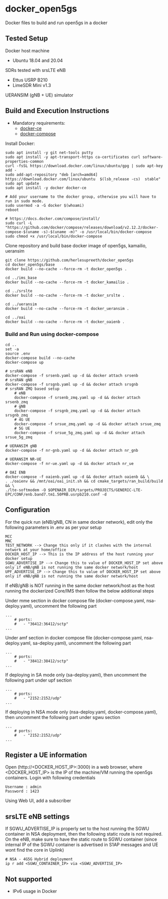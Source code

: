 # docker_open5gs
Docker files to build and run open5gs in a docker

## Tested Setup

Docker host machine

- Ubuntu 18.04 and 20.04

SDRs tested with srsLTE eNB

- Ettus USRP B210
- LimeSDR Mini v1.3

UERANSIM (gNB + UE) simulator

## Build and Execution Instructions

* Mandatory requirements:
	* [docker-ce](https://docs.docker.com/install/linux/docker-ce/ubuntu)
	* [docker-compose](https://docs.docker.com/compose)

Install Docker: 

```
sudo apt install -y git net-tools putty
sudo apt install -y apt-transport-https ca-certificates curl software-properties-common
curl -fsSL https://download.docker.com/linux/ubuntu/gpg | sudo apt-key add -
sudo add-apt-repository "deb [arch=amd64] https://download.docker.com/linux/ubuntu  $(lsb_release -cs)  stable"
sudo apt update
sudo apt install -y docker docker-ce

# Add your username to the docker group, otherwise you will have to run in sudo mode.
sudo usermod -a -G docker $(whoami)
reboot

# https://docs.docker.com/compose/install/
sudo curl -L "https://github.com/docker/compose/releases/download/v2.12.2/docker-compose-$(uname -s)-$(uname -m)" -o /usr/local/bin/docker-compose
sudo chmod +x /usr/local/bin/docker-compose

```

Clone repository and build base docker image of open5gs, kamailio, ueransim

```
git clone https://github.com/herlesupreeth/docker_open5gs
cd docker_open5gs/base
docker build --no-cache --force-rm -t docker_open5gs .

cd ../ims_base
docker build --no-cache --force-rm -t docker_kamailio .

cd ../srslte
docker build --no-cache --force-rm -t docker_srslte .

cd ../ueransim
docker build --no-cache --force-rm -t docker_ueransim .

cd ../oai
docker build --no-cache --force-rm -t docker_oaienb .
```

### Build and Run using docker-compose

```
cd ..
set -a
source .env
docker-compose build --no-cache
docker-compose up

# srsRAN eNB
docker-compose -f srsenb.yaml up -d && docker attach srsenb
# srsRAN gNB
docker-compose -f srsgnb.yaml up -d && docker attach srsgnb
# srsRAN ZMQ based setup
    # eNB
    docker-compose -f srsenb_zmq.yaml up -d && docker attach srsenb_zmq
    # gNB
    docker-compose -f srsgnb_zmq.yaml up -d && docker attach srsgnb_zmq
    # 4G UE
    docker-compose -f srsue_zmq.yaml up -d && docker attach srsue_zmq
    # 5G UE
    docker-compose -f srsue_5g_zmq.yaml up -d && docker attach srsue_5g_zmq

# UERANSIM gNB
docker-compose -f nr-gnb.yaml up -d && docker attach nr_gnb

# UERANSIM NR-UE
docker-compose -f nr-ue.yaml up -d && docker attach nr_ue

# OAI ENB
docker-compose -f oaienb.yaml up -d && docker attach oaienb && \
. ./oaienv && /mnt/oai/oai_init.sh && cd cmake_targets/ran_build/build && \
./lte-softmodem -O $OPENAIR_DIR/targets/PROJECTS/GENERIC-LTE-EPC/CONF/enb.band7.tm1.50PRB.usrpb210.conf -d

```

## Configuration

For the quick run (eNB/gNB, CN in same docker network), edit only the following parameters in .env as per your setup

```
MCC
MNC
TEST_NETWORK --> Change this only if it clashes with the internal network at your home/office
DOCKER_HOST_IP --> This is the IP address of the host running your docker setup
SGWU_ADVERTISE_IP --> Change this to value of DOCKER_HOST_IP set above only if eNB/gNB is not running the same docker network/host
UPF_ADVERTISE_IP --> Change this to value of DOCKER_HOST_IP set above only if eNB/gNB is not running the same docker network/host
```

If eNB/gNB is NOT running in the same docker network/host as the host running the dockerized Core/IMS then follow the below additional steps

Under mme section in docker compose file (docker-compose.yaml, nsa-deploy.yaml), uncomment the following part
```
...
    # ports:
    #   - "36412:36412/sctp"
...
```

Under amf section in docker compose file (docker-compose.yaml, nsa-deploy.yaml, sa-deploy.yaml), uncomment the following part
```
...
    # ports:
    #   - "38412:38412/sctp"
...
```

If deploying in SA mode only (sa-deploy.yaml), then uncomment the following part under upf section
```
...
    # ports:
    #   - "2152:2152/udp"
...
```

If deploying in NSA mode only (nsa-deploy.yaml, docker-compose.yaml), then uncomment the following part under sgwu section
```
...
    # ports:
    #   - "2152:2152/udp"
...
```

## Register a UE information

Open (http://<DOCKER_HOST_IP>:3000) in a web browser, where <DOCKER_HOST_IP> is the IP of the machine/VM running the open5gs containers. Login with following credentials
```
Username : admin
Password : 1423
```

Using Web UI, add a subscriber

## srsLTE eNB settings

If SGWU_ADVERTISE_IP is properly set to the host running the SGWU container in NSA deployment, then the following static route is not required.
On the eNB, make sure to have the static route to SGWU container (since internal IP of the SGWU container is advertised in S1AP messages and UE wont find the core in Uplink)

```
# NSA - 4G5G Hybrid deployment
ip r add <SGWU_CONTAINER_IP> via <SGWU_ADVERTISE_IP>
```

## Not supported
- IPv6 usage in Docker

